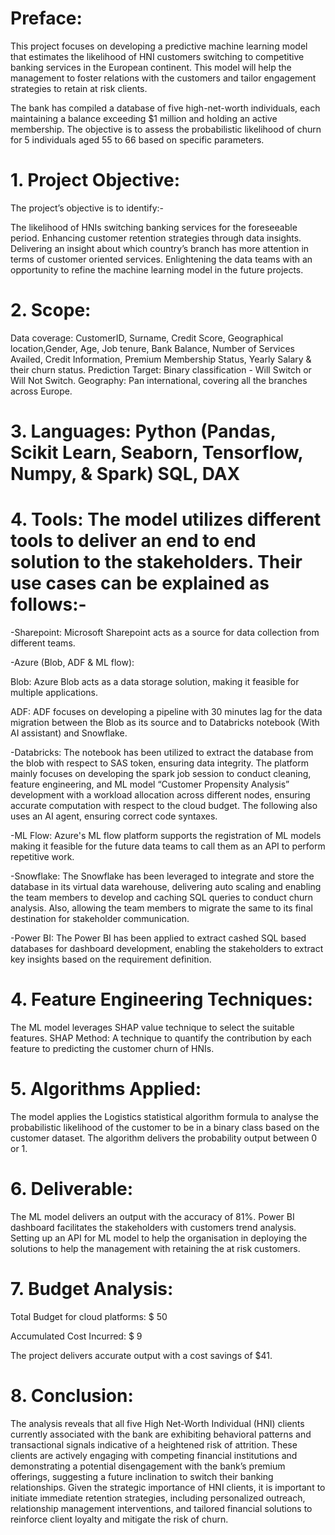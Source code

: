 # Preface:
This project focuses on developing a predictive machine learning model that estimates the likelihood of HNI customers switching to competitive banking services in the European continent. This model will help the management to foster relations with the customers and tailor engagement strategies to retain at risk clients.  

The bank has compiled a database of five high-net-worth individuals, each maintaining a balance exceeding $1 million and holding an active membership. The objective is to assess the probabilistic likelihood of churn for 5 individuals aged 55 to 66 based on specific parameters. 

# 1. Project Objective:
The project’s objective is to identify:-

The likelihood of HNIs switching banking services for the foreseeable period.
Enhancing customer retention strategies through data insights.
Delivering an insight about which country’s branch has more attention in terms of customer oriented services. 
Enlightening the data teams with an opportunity to refine the machine learning model in the future projects.

# 2. Scope:

Data coverage: CustomerID, Surname, Credit Score, Geographical location,Gender, Age, Job tenure, Bank Balance, Number of Services Availed, Credit Information, Premium Membership Status, Yearly Salary & their churn status.
Prediction Target: Binary classification - Will Switch or Will Not Switch.
Geography: Pan international, covering all the branches across Europe.

# 3. Languages: Python (Pandas, Scikit Learn, Seaborn, Tensorflow, Numpy, & Spark) SQL, DAX

# 4. Tools: The model utilizes different tools to deliver an end to end solution to the stakeholders. Their   use cases can be explained as follows:-
-Sharepoint: Microsoft Sharepoint acts as a source for data collection from different teams.

-Azure (Blob, ADF & ML flow):

  Blob: Azure Blob acts as a data storage solution, making it feasible for multiple applications.
  
  ADF: ADF focuses on developing a pipeline with 30 minutes lag for the data migration between the Blob as its source and to Databricks notebook (With AI assistant) and 
  Snowflake.   
  
-Databricks: The notebook has been utilized to extract the database from the blob with respect to SAS token, ensuring data integrity. The platform mainly focuses on 
 developing the spark job session to  conduct cleaning,  feature engineering, and ML model “Customer Propensity Analysis” development with a workload allocation across 
 different nodes, ensuring accurate computation with respect to the cloud budget. The following also uses an AI agent, ensuring correct code syntaxes. 
 
-ML Flow: Azure's ML flow platform supports the registration of ML models making it feasible for the future data teams to call them as an API to perform repetitive work.

-Snowflake: The Snowflake has been leveraged to integrate and store the database in its virtual data warehouse, delivering auto scaling and enabling the team members to 
 develop and caching SQL queries to conduct churn analysis. Also, allowing the team members to migrate the same to its final destination for stakeholder communication.   
 
-Power BI: The Power BI has been applied to extract cashed SQL based databases for dashboard development, enabling the stakeholders to extract key insights based on the 
 requirement definition.

# 4. Feature Engineering Techniques:
The ML model leverages SHAP value technique to select the suitable features.
SHAP Method: 
A technique to quantify the contribution by each feature to predicting the customer churn of HNIs.

# 5. Algorithms Applied:  
The model applies the Logistics statistical algorithm formula to analyse the probabilistic likelihood of the customer to be in a binary class based on the customer dataset.
The algorithm delivers the probability output between 0 or 1.

# 6. Deliverable: 
The ML model delivers an output with the accuracy of 81%. 
Power BI dashboard facilitates the stakeholders with customers trend analysis. 
Setting up an API for ML model to help the organisation in deploying the solutions to help the management with retaining the at risk customers. 

# 7. Budget Analysis:
Total Budget for cloud platforms: $ 50

Accumulated Cost Incurred: $ 9

The project delivers accurate output with a cost savings of $41.

# 8. Conclusion: 
The analysis reveals that all five High Net-Worth Individual (HNI) clients currently associated with the bank are exhibiting behavioral patterns and transactional signals indicative of a heightened risk of attrition. These clients are actively engaging with competing financial institutions and demonstrating a potential disengagement with the bank’s premium offerings, suggesting a future inclination to switch their banking relationships.
Given the strategic importance of HNI clients, it is important to initiate immediate retention strategies, including personalized outreach, relationship management interventions, and tailored financial solutions to reinforce client loyalty and mitigate the risk of churn.
